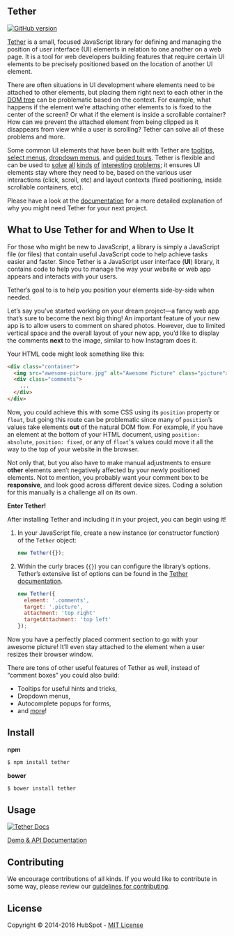 ## Tether

[![GitHub
version](https://badge.fury.io/gh/HubSpot%2Ftether.svg)](http://badge.fury.io/gh/HubSpot%2Ftether)

[Tether](http://github.hubspot.com/tether/) is a small, focused JavaScript library for defining and managing the position of user interface (UI) elements in relation to one another on a web page. It is a tool for web developers building features that require certain UI elements to be precisely positioned based on the location of another UI element.

There are often situations in UI development where elements need to be attached to other elements, but placing them right next to each other in the [DOM tree](https://en.wikipedia.org/wiki/Document_Object_Model) can be problematic based on the context. For example, what happens if the element we’re attaching other elements to is fixed to the center of the screen? Or what if the element is inside a scrollable container? How can we prevent the attached element from being clipped as it disappears from view while a user is scrolling? Tether can solve all of these problems and more.

Some common UI elements that have been built with Tether are [tooltips](http://github.hubspot.com/tooltip/docs/welcome), [select menus](http://github.hubspot.com/select/docs/welcome), [dropdown menus](http://github.hubspot.com/drop/docs/welcome), and [guided tours](http://github.hubspot.com/shepherd/docs/welcome). Tether is flexible and can be used to [solve](http://github.hubspot.com/tether/examples/out-of-bounds/) [all](http://github.hubspot.com/tether/examples/content-visible) [kinds](http://github.hubspot.com/tether/examples/element-scroll) [of](http://github.hubspot.com/tether/examples/enable-disable) [interesting]() [problems](http://github.hubspot.com/tether/examples/viewport); it ensures UI elements stay where they need to be, based on the various user interactions (click, scroll, etc) and layout contexts (fixed positioning, inside scrollable containers, etc).

Please have a look at the [documentation](http://github.hubspot.com/tether/) for a more detailed explanation of why you might need Tether for your next project.

## What to Use Tether for and When to Use It

For those who might be new to JavaScript, a library is simply a JavaScript file (or files) that contain useful JavaScript code to help achieve tasks easier and faster. Since Tether is a JavaScript user interface (**UI**) library, it contains code to help you to manage the way your website or web app appears and interacts with your users.

Tether’s goal to is to help you position your elements side-by-side when needed.

Let’s say you’ve started working on your dream project&mdash;a fancy web app that’s sure to become the next big thing! An important feature of your new app is to allow users to comment on shared photos. However, due to limited vertical space and the overall layout of your new app, you’d like to display the comments **next** to the image, similar to how Instagram does it.

Your HTML code might look something like this:

```html
<div class="container">
  <img src="awesome-picture.jpg" alt="Awesome Picture" class="picture">
  <div class="comments">
    ...
  </div>
</div>
```

Now, you could achieve this with some CSS using its `position` property or `float`, but going this route can be problematic since many of `position`’s values take elements **out** of the natural DOM flow. For example, if you have an element at the bottom of your HTML document, using `position: absolute`, `position: fixed`, or any of `float`'s values could move it all the way to the top of your website in the browser.

Not only that, but you also have to make manual adjustments to ensure **other** elements aren’t negatively affected by your newly positioned elements. Not to mention, you probably want your comment box to be **responsive**, and look good across different device sizes. Coding a solution for this manually is a challenge all on its own.

**Enter Tether!**

After installing Tether and including it in your project, you can begin using it!

1. In your JavaScript file, create a new instance (or constructor function) of the `Tether` object:

    ```javascript
    new Tether({});
    ```

2. Within the curly braces (`{}`) you can configure the library’s options. Tether’s extensive list of options can be found in the [Tether documentation](http://github.hubspot.com/tether/).

    ```javascript
    new Tether({
      element: '.comments',
      target: '.picture',
      attachment: 'top right'
      targetAttachment: 'top left'
    });
    ```

Now you have a perfectly placed comment section to go with your awesome picture! It’ll even stay attached to the element when a user resizes their browser window.

There are tons of other useful features of Tether as well, instead of “comment boxes” you could also build:

* Tooltips for useful hints and tricks,
* Dropdown menus,
* Autocomplete popups for forms,
* and [more](http://github.hubspot.com/tether/examples/list_of_examples/)!

## Install

__npm__
```sh
$ npm install tether
```

__bower__
```sh
$ bower install tether
```

## Usage

[![Tether Docs](http://i.imgur.com/YCx8cLr.png)](http://github.hubspot.com/tether/#usage)

[Demo & API Documentation](http://github.hubspot.com/tether/)

## Contributing

We encourage contributions of all kinds. If you would like to contribute in some way, please review our [guidelines for contributing](CONTRIBUTING.md).

## License
Copyright &copy; 2014-2016 HubSpot - [MIT License](LICENSE)
